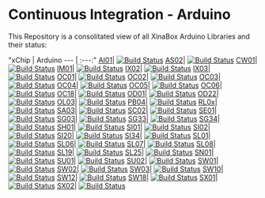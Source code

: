 # Continuous Integration - Arduino
This Repository is a consolitated view of all XinaBox Arduino Libraries and their status:

"xChip | Arduino
--- | :---:"
[AI01](https://github.com/xinabox/arduino-AI01)| [![Build Status](https://travis-ci.org/xinabox/arduino-AI01.svg?branch=master)](https://travis-ci.org/xinabox/arduino-AI01)
[AS02](https://github.com/xinabox/arduino-AS02)| [![Build Status](https://travis-ci.org/xinabox/arduino-AS02.svg?branch=master)](https://travis-ci.org/xinabox/arduino-AS02)
[CW01](https://github.com/xinabox/arduino-CW01)| [![Build Status](https://travis-ci.org/xinabox/arduino-CW01.svg?branch=master)](https://travis-ci.org/xinabox/arduino-CW01)
[IM01](https://github.com/xinabox/arduino-IM01)| [![Build Status](https://travis-ci.org/xinabox/arduino-IM01.svg?branch=master)](https://travis-ci.org/xinabox/arduino-IM01)
[IX02](https://github.com/xinabox/arduino-IX02)| [![Build Status](https://travis-ci.org/xinabox/arduino-IX02.svg?branch=master)](https://travis-ci.org/xinabox/arduino-IX02)
[IX03](https://github.com/xinabox/arduino-IX03)| [![Build Status](https://travis-ci.org/xinabox/arduino-IX03.svg?branch=master)](https://travis-ci.org/xinabox/arduino-IX03)
[OC01](https://github.com/xinabox/arduino-OC01)| [![Build Status](https://travis-ci.org/xinabox/arduino-OC01.svg?branch=master)](https://travis-ci.org/xinabox/arduino-OC01)
[OC02](https://github.com/xinabox/arduino-OC02)| [![Build Status](https://travis-ci.org/xinabox/arduino-OC02.svg?branch=master)](https://travis-ci.org/xinabox/arduino-OC02)
[OC03](https://github.com/xinabox/arduino-OC03)| [![Build Status](https://travis-ci.org/xinabox/arduino-OC03.svg?branch=master)](https://travis-ci.org/xinabox/arduino-OC03)
[OC04](https://github.com/xinabox/arduino-OC04)| [![Build Status](https://travis-ci.org/xinabox/arduino-OC04.svg?branch=master)](https://travis-ci.org/xinabox/arduino-OC04)
[OC05](https://github.com/xinabox/arduino-OC05)| [![Build Status](https://travis-ci.org/xinabox/arduino-OC05.svg?branch=master)](https://travis-ci.org/xinabox/arduino-OC05)
[OC06](https://github.com/xinabox/arduino-OC06)| [![Build Status](https://travis-ci.org/xinabox/arduino-OC06.svg?branch=master)](https://travis-ci.org/xinabox/arduino-OC06)
[OC18](https://github.com/xinabox/arduino-OC18)| [![Build Status](https://travis-ci.org/xinabox/arduino-OC18.svg?branch=master)](https://travis-ci.org/xinabox/arduino-OC18)
[OD01](https://github.com/xinabox/arduino-OD01)| [![Build Status](https://travis-ci.org/xinabox/arduino-OD01.svg?branch=master)](https://travis-ci.org/xinabox/arduino-OD01)
[OD22](https://github.com/xinabox/arduino-OD22)| [![Build Status](https://travis-ci.org/xinabox/arduino-OD22.svg?branch=master)](https://travis-ci.org/xinabox/arduino-OD22)
[OL03](https://github.com/xinabox/arduino-OL03)| [![Build Status](https://travis-ci.org/xinabox/arduino-OL03.svg?branch=master)](https://travis-ci.org/xinabox/arduino-OL03)
[PB04](https://github.com/xinabox/arduino-PB04)| [![Build Status](https://travis-ci.org/xinabox/arduino-PB04.svg?branch=master)](https://travis-ci.org/xinabox/arduino-PB04)
[RL0x](https://github.com/xinabox/arduino-RL0x)| [![Build Status](https://travis-ci.org/xinabox/arduino-RL0x.svg?branch=master)](https://travis-ci.org/xinabox/arduino-RL0x)
[SA03](https://github.com/xinabox/arduino-SA03)| [![Build Status](https://travis-ci.org/xinabox/arduino-SA03.svg?branch=master)](https://travis-ci.org/xinabox/arduino-SA03)
[SC02](https://github.com/xinabox/arduino-SC02)| [![Build Status](https://travis-ci.org/xinabox/arduino-SC02.svg?branch=master)](https://travis-ci.org/xinabox/arduino-SC02)
[SE01](https://github.com/xinabox/arduino-SE01)| [![Build Status](https://travis-ci.org/xinabox/arduino-SE01.svg?branch=master)](https://travis-ci.org/xinabox/arduino-SE01)
[SG03](https://github.com/xinabox/arduino-SG03)| [![Build Status](https://travis-ci.org/xinabox/arduino-SG03.svg?branch=master)](https://travis-ci.org/xinabox/arduino-SG03)
[SG33](https://github.com/xinabox/arduino-SG33)| [![Build Status](https://travis-ci.org/xinabox/arduino-SG33.svg?branch=master)](https://travis-ci.org/xinabox/arduino-SG33)
[SG34](https://github.com/xinabox/arduino-SG34)| [![Build Status](https://travis-ci.org/xinabox/arduino-SG34.svg?branch=master)](https://travis-ci.org/xinabox/arduino-SG34)
[SH01](https://github.com/xinabox/arduino-SH01)| [![Build Status](https://travis-ci.org/xinabox/arduino-SH01.svg?branch=master)](https://travis-ci.org/xinabox/arduino-SH01)
[SI01](https://github.com/xinabox/arduino-SI01)| [![Build Status](https://travis-ci.org/xinabox/arduino-SI01.svg?branch=master)](https://travis-ci.org/xinabox/arduino-SI01)
[SI02](https://github.com/xinabox/arduino-SI02)| [![Build Status](https://travis-ci.org/xinabox/arduino-SI02.svg?branch=master)](https://travis-ci.org/xinabox/arduino-SI02)
[SI20](https://github.com/xinabox/arduino-SI20)| [![Build Status](https://travis-ci.org/xinabox/arduino-SI20.svg?branch=master)](https://travis-ci.org/xinabox/arduino-SI20)
[SI34](https://github.com/xinabox/arduino-SI34)| [![Build Status](https://travis-ci.org/xinabox/arduino-SI34.svg?branch=master)](https://travis-ci.org/xinabox/arduino-SI34)
[SL01](https://github.com/xinabox/arduino-SL01)| [![Build Status](https://travis-ci.org/xinabox/arduino-SL01.svg?branch=master)](https://travis-ci.org/xinabox/arduino-SL01)
[SL06](https://github.com/xinabox/arduino-SL06)| [![Build Status](https://travis-ci.org/xinabox/arduino-SL06.svg?branch=master)](https://travis-ci.org/xinabox/arduino-SL06)
[SL07](https://github.com/xinabox/arduino-SL07)| [![Build Status](https://travis-ci.org/xinabox/arduino-SL07.svg?branch=master)](https://travis-ci.org/xinabox/arduino-SL07)
[SL08](https://github.com/xinabox/arduino-SL08)| [![Build Status](https://travis-ci.org/xinabox/arduino-SL08.svg?branch=master)](https://travis-ci.org/xinabox/arduino-SL08)
[SL19](https://github.com/xinabox/arduino-SL19)| [![Build Status](https://travis-ci.org/xinabox/arduino-SL19.svg?branch=master)](https://travis-ci.org/xinabox/arduino-SL19)
[SL25](https://github.com/xinabox/arduino-SL25)| [![Build Status](https://travis-ci.org/xinabox/arduino-SL25.svg?branch=master)](https://travis-ci.org/xinabox/arduino-SL25)
[SN01](https://github.com/xinabox/arduino-SN01)| [![Build Status](https://travis-ci.org/xinabox/arduino-SN01.svg?branch=master)](https://travis-ci.org/xinabox/arduino-SN01)
[SU01](https://github.com/xinabox/arduino-SU01)| [![Build Status](https://travis-ci.org/xinabox/arduino-SU01.svg?branch=master)](https://travis-ci.org/xinabox/arduino-SU01)
[SU02](https://github.com/xinabox/arduino-SU02)| [![Build Status](https://travis-ci.org/xinabox/arduino-SU02.svg?branch=master)](https://travis-ci.org/xinabox/arduino-SU02)
[SW01](https://github.com/xinabox/arduino-SW01)| [![Build Status](https://travis-ci.org/xinabox/arduino-SW01.svg?branch=master)](https://travis-ci.org/xinabox/arduino-SW01)
[SW02](https://github.com/xinabox/arduino-SW02)| [![Build Status](https://travis-ci.org/xinabox/arduino-SW02.svg?branch=master)](https://travis-ci.org/xinabox/arduino-SW02)
[SW03](https://github.com/xinabox/arduino-SW03)| [![Build Status](https://travis-ci.org/xinabox/arduino-SW03.svg?branch=master)](https://travis-ci.org/xinabox/arduino-SW03)
[SW10](https://github.com/xinabox/arduino-SW10)| [![Build Status](https://travis-ci.org/xinabox/arduino-SW10.svg?branch=master)](https://travis-ci.org/xinabox/arduino-SW10)
[SW12](https://github.com/xinabox/arduino-SW12)| [![Build Status](https://travis-ci.org/xinabox/arduino-SW12.svg?branch=master)](https://travis-ci.org/xinabox/arduino-SW12)
[SW18](https://github.com/xinabox/arduino-SW18)| [![Build Status](https://travis-ci.org/xinabox/arduino-SW18.svg?branch=master)](https://travis-ci.org/xinabox/arduino-SW18)
[SX01](https://github.com/xinabox/arduino-SX01)| [![Build Status](https://travis-ci.org/xinabox/arduino-SX01.svg?branch=master)](https://travis-ci.org/xinabox/arduino-SX01)
[SX02](https://github.com/xinabox/arduino-SX02)| [![Build Status](https://travis-ci.org/xinabox/arduino-SX02.svg?branch=master)](https://travis-ci.org/xinabox/arduino-SX02)
